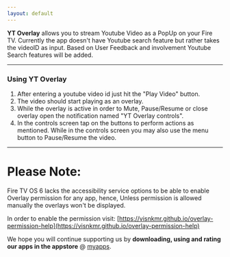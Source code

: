 ```yaml
---
layout: default
---
```


**YT Overlay** allows you to stream Youtube Video as a PopUp on your Fire TV. 
Currently the app doesn't have Youtube search feature but rather takes the videoID as input. 
Based on User Feedback and involvement Youtube Search features will be added. 
* * *
### Using YT Overlay
1. After entering a youtube video id just hit the "Play Video" button.
2. The video should start playing as an overlay. 
3. While the overlay is active in order to Mute, Pause/Resume or close overlay open the notification named "YT Overlay controls". 
4. In the controls screen tap on the buttons to perform actions as mentioned. While in the controls screen you may also use the menu button to Pause/Resume the video. 

* * *
# Please Note: 

Fire TV OS 6 lacks the accessibility service options to be able to enable Overlay permission for any app, hence, Unless permission is allowed manually the overlays won't be displayed. 

In order to enable the permission visit: [https://visnkmr.github.io/overlay-permission-help](https://visnkmr.github.io/overlay-permission-help)

We hope you will continue supporting us by **downloading, using and rating our apps in the appstore** @ [myapps](https://visnkmr.github.io/myapps).
